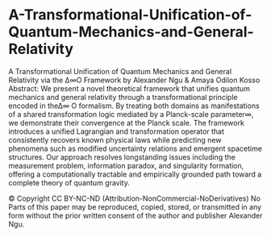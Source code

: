 # A-Transformational-Unification-of-Quantum-Mechanics-and-General-Relativity

A Transformational Unification of Quantum Mechanics and General Relativity via the ∆∞Ο Framework by Alexander Ngu & Amaya Odilon Kosso 
Abstract:
We present a novel theoretical framework that unifies quantum mechanics and general relativity through a transformational principle encoded in the∆∞ Ο formalism. By treating both domains as manifestations of a shared transformation logic mediated by a Planck-scale parameter∞, we demonstrate their convergence at the Planck scale. The framework introduces a unified Lagrangian and transformation operator that consistently recovers known physical laws while predicting new phenomena such as modified uncertainty relations and emergent spacetime structures. Our approach resolves longstanding issues including the measurement problem, information paradox, and singularity formation, offering a computationally tractable and empirically grounded path toward a complete theory of quantum gravity.

[Google Scholar]: https://scholar.google.com/citations?view_op=view_citation&hl=en&user=GUDg_EcAAAAJ&citation_for_view=GUDg_EcAAAAJ:UeHWp8X0CEIC 

[Researchgate]: https://www.researchgate.net/publication/395696705_A_Transformational_Unification_of_Quantum_Mechanics_and_General_Relativity_via_the_O_Framework

[Amazon(Book)]: https://www.amazon.com/Transformational-Theory-Everything-Unification-Relativity-ebook/dp/B0FR7X2Q93/

© Copyright CC BY-NC-ND (Attribution-NonCommercial-NoDerivatives) No Parts of this paper may be reproduced, copied, stored, or transmitted in any form without the prior written consent of the author and publisher Alexander Ngu.
